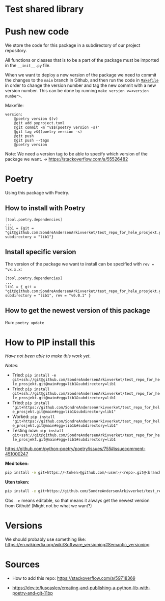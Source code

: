 # Test shared library


# Push new code

We store the code for this package in a subdirectory of our project repository.

All functions or classes that is to be a part of the package must be imported in the `__init__.py` file.

When we want to deploy a new version of the package we need to commit the changes to the `main` branch in Github, and then
run the code in [`Makefile`](Makefile) in order to change the version number and tag the new commit with a new version number. This can be done by
running `make version v=<version number>`.

Makefile:
```make
version:
	@poetry version $(v)
	@git add pyproject.toml
	@git commit -m "v$$(poetry version -s)"
	@git tag v$$(poetry version -s)
	@git push
	@git push --tags
	@poetry version
```

Note: We need a version tag to be able to specify which version of the package we want. -> https://stackoverflow.com/a/55526482


# Poetry

Using this package with Poetry.

## How to install with Poetry

```
[tool.poetry.dependencies]
...
lib1 = {git = "git@github.com:SondreAndersenArkivverket/test_repo_for_hele_prosjekt.git", subdirectory = "lib1"}
```

## Install specific version

The version of the package we want to install can be specified with `rev = "vx.x.x`:

```
[tool.poetry.dependencies]
...
lib1 = { git = "git@github.com:SondreAndersenArkivverket/test_repo_for_hele_prosjekt.git", subdirectory = "lib1", rev = "v0.0.1" }
```

## How to get the newest version of this package

Run: `poetry update`


# How to PIP install this

*Have not been able to make this work yet.*

*Notes:*
- Tried: `pip install -e git+ssh://git@github.com/SondreAndersenArkivverket/test_repo_for_hele_prosjekt.git@main#egg=lib1&subdirectory=lib1`
- Tried: `pip install git+ssh://git@github.com/SondreAndersenArkivverket/test_repo_for_hele_prosjekt.git@main#egg=lib1&subdirectory=lib1`
- Tried: `pip install "git+https://github.com/SondreAndersenArkivverket/test_repo_for_hele_prosjekt.git@main#egg=lib1&subdirectory=lib1"`
- Worked: `pip install "git+https://github.com/SondreAndersenArkivverket/test_repo_for_hele_prosjekt.git@main#egg=lib1&#subdirectory=lib1"`
- Testing now: `pip install git+ssh://git@github.com/SondreAndersenArkivverket/test_repo_for_hele_prosjekt.git@main#egg=lib1#subdirectory=lib1`



https://github.com/python-poetry/poetry/issues/755#issuecomment-451000247

**Med token:**
```sh
pip install -e git+https://<token>@github.com/<user>/<repo>.git@<branch>#egg=<package>&subdirectory=src
```

**Uten token:**
```sh
pip install -e git+https://github.com/SondreAndersenArkivverket/test_repo_for_hele_prosjekt.git@main#subdirectory=lib1
```

Obs. `-e` means editable, so that means it always get the newest version from Github! (Might not be what we want?)

# Versions

We should probably use something like: https://en.wikipedia.org/wiki/Software_versioning#Semantic_versioning


# Sources

- How to add this repo: https://stackoverflow.com/a/59718369

- https://dev.to/luscasleo/creating-and-publishing-a-python-lib-with-poetry-and-git-11bp
